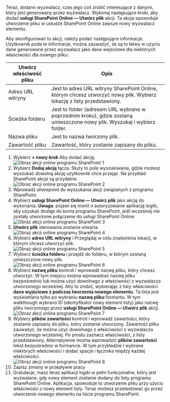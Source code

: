 Teraz, dodano wyzwalacz, czas jego coś zrobić interesujące z danymi, który jest generowany przez wyzwalacz. Wykonaj następujące kroki, aby dodać **usługi SharePoint Online — Utwórz plik** akcji. Ta akcja spowoduje utworzenie pliku w usłudze SharePoint Online zawsze nowy wyzwalacz elementu. 

Aby skonfigurować to akcji, należy podać następujące informacje. Użytkownik poda te informacje, można zauważyć, że są to łatwy w użyciu dane generowane przez wyzwalacz jako dane wejściowe dla niektórych właściwości dla nowego pliku:

| Utwórz właściwość pliku | Opis |
| --- | --- |
| Adres URL witryny |Jest to adres URL witryny SharePoint Online, którym chcesz utworzyć nowy plik. Wybierz lokację z listy przedstawiony. |
| Ścieżka folderu |Jest to folder (adresem URL wybrane w poprzednim kroku), gdzie zostaną umieszczone nowy plik. Wyszukaj i wybierz folder. |
| Nazwa pliku |Jest to nazwa tworzony plik. |
| Zawartość pliku |Zawartość, który zostanie zapisany do pliku. |

1. Wybierz **+ nowy krok** Aby dodać akcję.  
   ![Obraz akcji online programu SharePoint 1](./media/connectors-create-api-sharepointonline/action-1.png)  
2. Wybierz **Dodaj akcję** łącza. Służy to pole wyszukiwania, gdzie możesz wyszukać dowolną akcję użytkownik chce przejąć. Na przykład SharePoint akcje są przydatne.    
   ![Obraz akcji online programu SharePoint 2](./media/connectors-create-api-sharepointonline/action-2.png)    
3. Wprowadź *sharepoint* do wyszukania akcji związanych z programu SharePoint.
4. Wybierz **usługi SharePoint Online — Utwórz plik** jako akcję do wykonania.   **Uwaga**: pojawi się monit o autoryzowanie aplikację logiki, aby uzyskać dostęp do konta programu SharePoint, jeśli wcześniej nie zostały utworzone połączenie do usługi SharePoint Online.    
   ![Obraz akcji online programu SharePoint 3](./media/connectors-create-api-sharepointonline/action-3.png)    
5. **Utwórz plik** sterowania zostanie otwarta.   
   ![Obraz akcji online programu SharePoint 4](./media/connectors-create-api-sharepointonline/action-4.png)     
6. Wybierz **adres URL witryny** i Przeglądaj w celu znalezienia lokacji, w którym chcesz utworzyć plik.     
   ![Obraz akcji online programu SharePoint 5](./media/connectors-create-api-sharepointonline/action-5.png)  
7. Wybierz **ścieżka folderu** i przejdź do folderu, w którym zostaną umieszczone nowy plik.  
   ![Obraz akcji online programu SharePoint 6](./media/connectors-create-api-sharepointonline/action-6.png)  
8. Wybierz **nazwę pliku** kontroli i wprowadź nazwę pliku, który chcesz utworzyć. W tym miejscu można wprowadzać nazwę pliku bezpośrednio lub można użyć dowolnego z właściwości z wyzwalacza utworzonego wcześniej. Aby to zrobić, wybierając z listy właściwości **dane wyjściowe z podczas tworzenia nowego elementu**. Ta lista jest wyświetlana tylko po wybraniu **nazwę pliku** formantu. W tym walkthough wybrano ID (identyfikator nowy element listy) jako nazwę pliku tworzonego przez **usługi SharePoint Online — Utwórz plik** akcji.    
   ![Obraz akcji online programu SharePoint 7](./media/connectors-create-api-sharepointonline/action-7.png)  
9. Wybierz **plików zawartości** kontroli i wprowadź zawartości, który zostanie zapisany do pliku, który zostanie utworzony. Zawartość pliku zauważyć, że można użyć dowolnego z właściwości z wyzwalacza utworzonego wcześniej. Po prostu zaznacz właściwości, z listy przedstawiony. Alternatywnie można wprowadzić **plików zawartości** tekst bezpośrednio w formancie. W tym przykładzie I wybrane niektórych właściwości i dodać spacje i łącznika między każdej właściwości.        
   ![Obraz akcji online programu SharePoint 8](./media/connectors-create-api-sharepointonline/action-8.png)  
10. Zapisz zmiany w przepływie pracy  
11. Gratulacje, masz teraz aplikacji logiki w pełni funkcjonalne, który jest wyzwalane, gdy nowy element zostanie dodany do listy programu SharePoint Online. Aplikacja, spowoduje to utworzenie pliku przy użyciu właściwości z nowy element listy.  Teraz możesz przetestować go przez utworzenie nowego elementu na liście programu SharePoint. 

